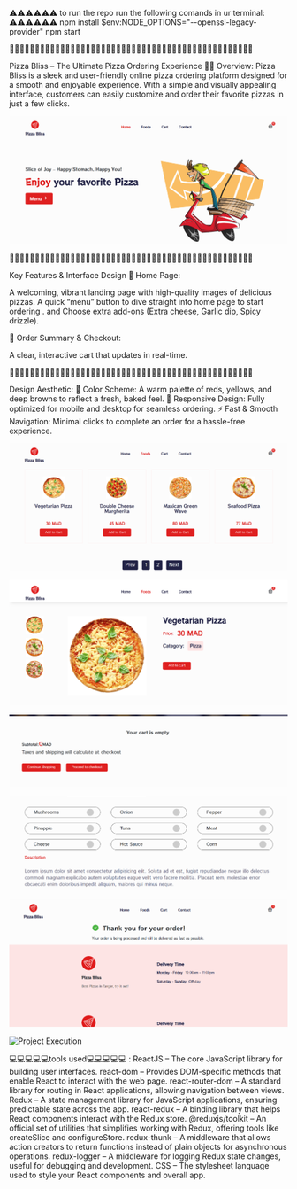 ⚠️⚠️⚠️⚠️⚠️⚠️ to run the repo run the following comands in ur terminal: ⚠️⚠️⚠️⚠️⚠️⚠️
npm install 
$env:NODE_OPTIONS="--openssl-legacy-provider"
npm start

🍕✨🍕✨🍕✨🍕✨🍕✨🍕✨🍕✨🍕✨🍕✨🍕✨🍕✨🍕✨🍕✨🍕✨🍕✨🍕✨🍕✨🍕✨🍕✨🍕✨🍕✨🍕✨🍕✨🍕✨

Pizza Bliss – The Ultimate Pizza Ordering Experience 🍕✨
Overview:
Pizza Bliss is a sleek and user-friendly online pizza ordering platform designed for a smooth and enjoyable experience. With a simple and visually appealing interface, customers can easily customize and order their favorite pizzas in just a few clicks.

![Project Execution](src/Execution/Overview.png)

🍕✨🍕✨🍕✨🍕✨🍕✨🍕✨🍕✨🍕✨🍕✨🍕✨🍕✨🍕✨🍕✨🍕✨🍕✨🍕✨🍕✨🍕✨🍕✨🍕✨🍕✨🍕✨🍕✨🍕✨

Key Features & Interface Design
🔹 Home Page:

A welcoming, vibrant landing page with high-quality images of delicious pizzas.
A quick “menu” button to dive straight into home page to start ordering .
and  Choose extra add-ons (Extra cheese, Garlic dip, Spicy drizzle).

🔹 Order Summary & Checkout:

A clear, interactive cart that updates in real-time.

🍕✨🍕✨🍕✨🍕✨🍕✨🍕✨🍕✨🍕✨🍕✨🍕✨🍕✨🍕✨🍕✨🍕✨🍕✨🍕✨🍕✨🍕✨🍕✨🍕✨🍕✨🍕✨🍕✨🍕✨

Design Aesthetic:
🍕 Color Scheme: A warm palette of reds, yellows, and deep browns to reflect a fresh, baked feel.
📱 Responsive Design: Fully optimized for mobile and desktop for seamless ordering.
⚡ Fast & Smooth Navigation: Minimal clicks to complete an order for a hassle-free experience.


![Project Execution](src/Execution/FoodOverview.png)

![Project Execution](src/Execution/AdditionalsOverView.png)

![Project Execution](src/Execution/CartOverView.png)

![Project Execution](src/Execution/Additionals.png)


![Project Execution](src/Execution/Checkout.png)

![Project Execution](scr/Execution/DropDown.png)

💻💻💻💻💻tools used💻💻💻💻💻 :
ReactJS – The core JavaScript library for building user interfaces.
react-dom – Provides DOM-specific methods that enable React to interact with the web page.
react-router-dom – A standard library for routing in React applications, allowing navigation between views.
Redux – A state management library for JavaScript applications, ensuring predictable state across the app.
react-redux – A binding library that helps React components interact with the Redux store.
@reduxjs/toolkit – An official set of utilities that simplifies working with Redux, offering tools like createSlice and configureStore.
redux-thunk – A middleware that allows action creators to return functions instead of plain objects for asynchronous operations.
redux-logger – A middleware for logging Redux state changes, useful for debugging and development.
CSS – The stylesheet language used to style your React components and overall app.



